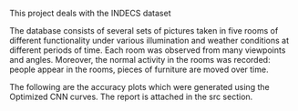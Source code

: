 This project deals with the INDECS dataset 

 The database consists of several sets of pictures taken in five rooms of different functionality under various illumination and weather conditions at different periods of time. Each room was observed from many viewpoints and angles. Moreover, the normal activity in the rooms was recorded: people appear in the rooms, pieces of furniture are moved over time. 
 
 
 
 The following are the accuracy plots which were generated using the Optimized CNN curves. The report is attached in the src section.
 

